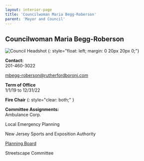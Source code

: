 ```yaml
---
layout: interior-page
title: 'Councilwoman Maria Begg-Roberson'
parent: 'Mayor and Council'
---
```


## Councilwoman Maria Begg-Roberson

![Council Headshot](../MBR.png)
{: style="float: left; margin: 0 20px 20px 0;"}

**Contact:**  
201-460-3022

mbegg-roberson@rutherfordboronj.com

**Term of Office**  
1/1/19 to 12/31/22

**Fire Chair**
{: style="clear: both;" }

**Committee Assignments:**  
Ambulance Corp.

Local Emergency Planning

New Jersey Sports and Exposition Authority

[Planning Board](/committees/planning-board/)

Streetscape Committee
